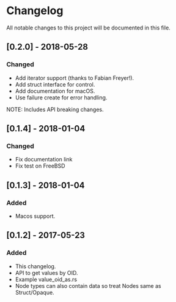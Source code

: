 # Changelog
All notable changes to this project will be documented in this file.

## [0.2.0] - 2018-05-28
### Changed
- Add iterator support (thanks to Fabian Freyer!).
- Add struct interface for control.
- Add documentation for macOS.
- Use failure create for error handling.

NOTE: Includes API breaking changes.

## [0.1.4] - 2018-01-04
### Changed
- Fix documentation link
- Fix test on FreeBSD

## [0.1.3] - 2018-01-04
### Added
- Macos support.

## [0.1.2] - 2017-05-23
### Added
- This changelog.
- API to get values by OID.
- Example value\_oid\_as.rs
- Node types can also contain data so treat Nodes same as Struct/Opaque.
